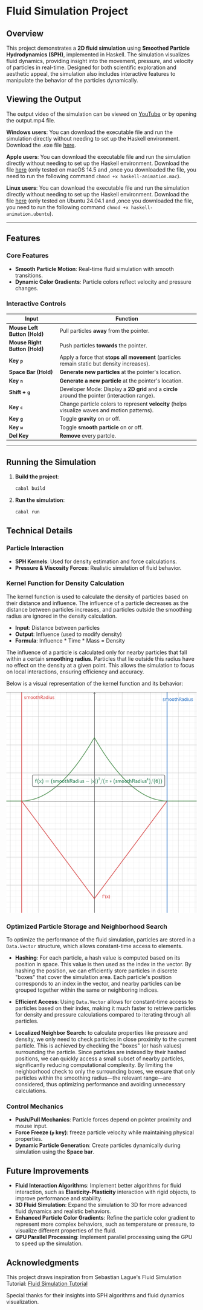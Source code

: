 # Fluid Simulation Project

## Overview

This project demonstrates a **2D fluid simulation** using **Smoothed Particle Hydrodynamics (SPH)**, implemented in Haskell. The simulation visualizes fluid dynamics, providing insight into the movement, pressure, and velocity of particles in real-time. Designed for both scientific exploration and aesthetic appeal, the simulation also includes interactive features to manipulate the behavior of the particles dynamically.

## Viewing the Output  
The output video of the simulation can be viewed on [YouTube](https://youtu.be/LiqdPfCDhqo) or by opening the output.mp4 file.  
  
**Windows users**: You can download the executable file and run the simulation directly without needing to set up the Haskell environment. Download the .exe file [here](https://github.com/LucaYan0506/Haskell-Animation/releases/download/v1.0.2/installer.windows.exe).  

**Apple users**: You can download the executable file and run the simulation directly without needing to set up the Haskell environment. Download the file [here](https://github.com/LucaYan0506/Haskell-Animation/releases/download/v1.0.2/haskell-animation.mac) (only tested on macOS 14.5 and ,once you downloaded the file, you need to run the following command ```chmod +x haskell-animation.mac```).

**Linux users**: You can download the executable file and run the simulation directly without needing to set up the Haskell environment. Download the file [here](https://github.com/LucaYan0506/Haskell-Animation/releases/download/v1.0.2/haskell-animation.ubuntu) (only tested on Ubuntu 24.04.1 and ,once you downloaded the file, you need to run the following command ```chmod +x haskell-animation.ubuntu```).

---

## Features

### **Core Features**
- **Smooth Particle Motion**: Real-time fluid simulation with smooth transitions.
- **Dynamic Color Gradients**: Particle colors reflect velocity and pressure changes.

### **Interactive Controls**

| Input                     | Function                                                                                      |
|---------------------------|-----------------------------------------------------------------------------------------------|
| **Mouse Left Button (Hold)**   | Pull particles **away** from the pointer.                                                  |
| **Mouse Right Button (Hold)**  | Push particles **towards** the pointer.                                                    |
| **Key `p`**               | Apply a force that **stops all movement** (particles remain static but density increases).    |
| **Space Bar (Hold)**       | **Generate new particles** at the pointer's location.                                          |
| **Key `n`**                | **Generate a new particle** at the pointer's location.                                          |
| **Shift + `g`**     | Developer Mode: Display a **2D grid** and a **circle** around the pointer (interaction range). |
| **Key `c`**               | Change particle colors to represent **velocity** (helps visualize waves and motion patterns). |
| **Key `g`**               | Toggle **gravity** on or off.                                                                 |
| **Key `w`**               | Toggle **smooth particle** on or off.                                                                 |
| **Del Key**               | **Remove** every partcle.                                                                 |

---

## Running the Simulation

1. **Build the project**:
   ```bash
   cabal build
   ```
2. **Run the simulation**:
   ```bash
   cabal run
   ```


## Technical Details

### **Particle Interaction**
- **SPH Kernels**: Used for density estimation and force calculations.
- **Pressure & Viscosity Forces**: Realistic simulation of fluid behavior.

### Kernel Function for Density Calculation

The kernel function is used to calculate the density of particles based on their distance and influence. The influence of a particle decreases as the distance between particles increases, and particles outside the smoothing radius are ignored in the density calculation.

- **Input**: Distance between particles
- **Output**: Influence (used to modify density)
- **Formula**: Influence * Time * Mass = Density

The influence of a particle is calculated only for nearby particles that fall within a certain **smoothing radius**. Particles that lie outside this radius have no effect on the density at a given point. This allows the simulation to focus on local interactions, ensuring efficiency and accuracy.

Below is a visual representation of the kernel function and its behavior:

![Kernel Function](https://github.com/LucaYan0506/Haskell-Animation/blob/master/Kernel%20Function.png)

### Optimized Particle Storage and Neighborhood Search

To optimize the performance of the fluid simulation, particles are stored in a `Data.Vector` structure, which allows constant-time access to elements. 
- **Hashing**: For each particle, a hash value is computed based on its position in space. This value is then used as the index in the vector. By hashing the position, we can efficiently store particles in discrete "boxes" that cover the simulation area. Each particle's position corresponds to an index in the vector, and nearby particles can be grouped together within the same or neighboring indices.

- **Efficient Access**: Using `Data.Vector` allows for constant-time access to particles based on their index, making it much faster to retrieve particles for density and pressure calculations compared to iterating through all particles.

- **Localized Neighbor Search**: to calculate properties like pressure and density, we only need to check particles in close proximity to the current particle. This is achieved by checking the "boxes" (or hash values) surrounding the particle. Since particles are indexed by their hashed positions, we can quickly access a small subset of nearby particles, significantly reducing computational complexity. By limiting the neighborhood check to only the surrounding boxes, we ensure that only particles within the smoothing radius—the relevant range—are considered, thus optimizing performance and avoiding unnecessary calculations.

### **Control Mechanics**
- **Push/Pull Mechanics**: Particle forces depend on pointer proximity and mouse input.
- **Force Freeze (`p` key)**: freeze particle velocity while maintaining physical properties.
- **Dynamic Particle Generation**: Create particles dynamically during simulation using the **Space bar**.

## Future Improvements
- **Fluid Interaction Algorithms**: Implement better algorithms for fluid interaction, such as **Elasticity-Plasticity** interaction with rigid objects, to improve performance and stability.
- **3D Fluid Simulation**: Expand the simulation to 3D for more advanced fluid dynamics and realistic behaviors.
- **Enhanced Particle Color Gradients**: Refine the particle color gradient to represent more complex behaviors, such as temperature or pressure, to visualize different properties of the fluid.
- **GPU Parallel Processing**: Implement parallel processing using the GPU to speed up the simulation.

## Acknowledgments
This project draws inspiration from Sebastian Lague's Fluid Simulation Tutorial:
[Fluid Simulation Tutorial](https://www.youtube.com/watch?v=rSKMYc1CQHE&t=878s)

Special thanks for their insights into SPH algorithms and fluid dynamics visualization.
